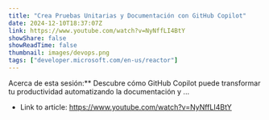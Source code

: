 ```yaml
---
title: "Crea Pruebas Unitarias y Documentación con GitHub Copilot"
date: 2024-12-10T18:37:07Z
link: https://www.youtube.com/watch?v=NyNffLI4BtY
showShare: false
showReadTime: false
thumbnail: images/devops.png
tags: ["developer.microsoft.com/en-us/reactor"]
---
```

Acerca de esta sesión:** Descubre cómo GitHub Copilot puede transformar tu productividad automatizando la documentación y ...

- Link to article: https://www.youtube.com/watch?v=NyNffLI4BtY
